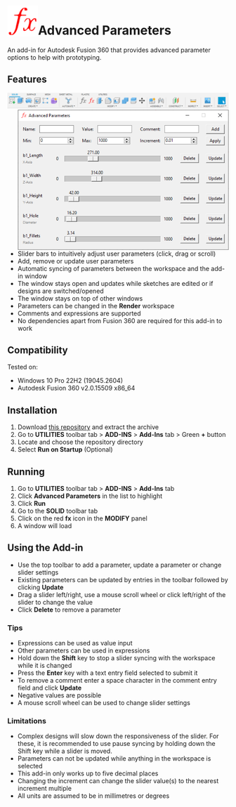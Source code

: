 <img align="left" width="70" height="70" src="/commands/AdvancedParameters/resources/64x64.png" alt="Advanced Parameters">

# Advanced Parameters

An add-in for Autodesk Fusion 360 that provides advanced parameter options to help with prototyping.

## Features

![Toolbar](/commands/AdvancedParameters/resources/toolbar.png "Toolbar")
<img align="right" width="480" src="/commands/AdvancedParameters/resources/window_demo.png" alt="Window Demo">

- Slider bars to intuitively adjust user parameters (click, drag or scroll)
- Add, remove or update user parameters
- Automatic syncing of parameters between the workspace and the add-in window
- The window stays open and updates while sketches are edited or if designs are switched/opened
- The window stays on top of other windows
- Parameters can be changed in the **Render** workspace
- Comments and expressions are supported
- No dependencies apart from Fusion 360 are required for this add-in to work

## Compatibility

Tested on:

- Windows 10 Pro 22H2 (19045.2604)
- Autodesk Fusion 360 v2.0.15509 x86_64

## Installation

1. Download [this repository](https://github.com/daniel-page/advanced-parameters-fusion-360-add-in/archive/refs/heads/main.zip) and extract the archive
2. Go to **UTILITIES** toolbar tab > **ADD-INS** > **Add-Ins** tab > Green **+** button
3. Locate and choose the repository directory
4. Select **Run on Startup** (Optional)

## Running

1. Go to **UTILITIES** toolbar tab > **ADD-INS** > **Add-Ins** tab
2. Click **Advanced Parameters** in the list to highlight
3. Click **Run**
4. Go to the **SOLID** toolbar tab
5. Click on the red **fx** icon in the **MODIFY** panel
6. A window will load

## Using the Add-in

- Use the top toolbar to add a parameter, update a parameter or change slider settings
- Existing parameters can be updated by entries in the toolbar followed by clicking **Update**
- Drag a slider left/right, use a mouse scroll wheel or click left/right of the slider to change the value
- Click **Delete** to remove a parameter

### Tips

- Expressions can be used as value input
- Other parameters can be used in expressions
- Hold down the **Shift** key to stop a slider syncing with the workspace while it is changed
- Press the **Enter** key with a text entry field selected to submit it
- To remove a comment enter a space character in the comment entry field and click **Update**
- Negative values are possible
- A mouse scroll wheel can be used to change slider settings

### Limitations

- Complex designs will slow down the responsiveness of the slider. For these, it is recommended to use pause syncing by holding down the Shift key while a slider is moved.
- Parameters can not be updated while anything in the workspace is selected
- This add-in only works up to five decimal places
- Changing the increment can change the slider value(s) to the nearest increment multiple
- All units are assumed to be in millimetres or degrees
